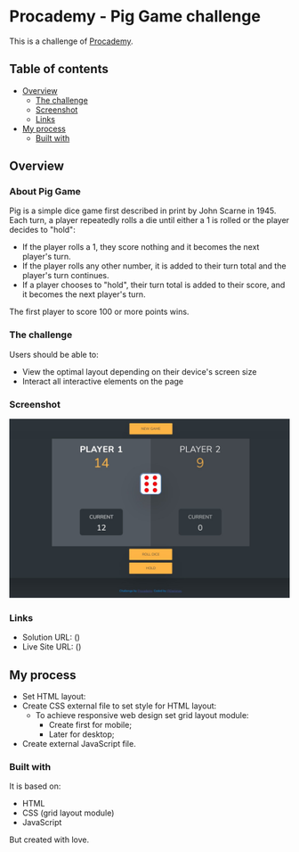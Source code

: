 # Procademy - Pig Game challenge

This is a challenge of [Procademy](https://www.youtube.com/watch?v=WfC63i5LZXA&list=PL1BztTYDF-QMThfarnu3KvxVwiLKAFbsK).


## Table of contents

- [Overview](#overview)
  - [The challenge](#the-challenge)
  - [Screenshot](#screenshot)
  - [Links](#links)
- [My process](#my-process)
  - [Built with](#built-with)


## Overview

### About Pig Game

Pig is a simple dice game first described in print by John Scarne in 1945. 
Each turn, a player repeatedly rolls a die until either a 1 is rolled or the player decides to "hold":

- If the player rolls a 1, they score nothing and it becomes the next player's turn.
- If the player rolls any other number, it is added to their turn total and the player's turn continues.
- If a player chooses to "hold", their turn total is added to their score, and it becomes the next player's turn.

The first player to score 100 or more points wins.

### The challenge

Users should be able to:

- View the optimal layout depending on their device's screen size
- Interact all interactive elements on the page

### Screenshot

![Pig Game](pig_game.jpg)

### Links

- Solution URL: ()
- Live Site URL: ()

## My process

* Set HTML layout:
* Create CSS external file to set style for HTML layout:
  * To achieve responsive web design set grid layout module:
     * Create first for mobile;
     * Later for desktop;
* Create external JavaScript file.

### Built with

It is based on:

- HTML
- CSS (grid layout module)
- JavaScript

But created with love.

